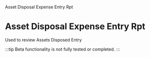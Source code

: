 
Asset Disposal Expense Entry Rpt
# Asset Disposal Expense Entry Rpt


Used to review Assets Disposed Entry

:::tip
Beta functionality is not fully tested or completed.
:::